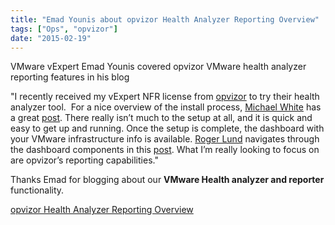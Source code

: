 ```yaml
---
title: "Emad Younis about opvizor Health Analyzer Reporting Overview"
tags: ["Ops", "opvizor"]
date: "2015-02-19"
---
```


VMware vExpert Emad Younis covered opvizor VMware health analyzer reporting features in his blog

"I recently received my vExpert NFR license from [opvizor](https://www.opvizor.com/) to try their health analyzer tool.  For a nice overview of the install process, [Michael White](https://twitter.com/mwVme) has a great [post](http://notesfrommwhite.net/2015/02/14/getting-opvizor-working-and-is-it-interesting-or-what/). There really isn’t much to the setup at all, and it is quick and easy to get up and running. Once the setup is complete, the dashboard with your VMware infrastructure info is available. [Roger Lund](https://twitter.com/rogerlund) navigates through the dashboard components in this [post](http://vbrainstorm.com/opvizor-inside-the-dashboard/). What I’m really looking to focus on are opvizor’s reporting capabilities."

Thanks Emad for blogging about our **VMware Health analyzer and reporter** functionality.

[opvizor Health Analyzer Reporting Overview](http://emadyounis.com/tools/opvizor-health-analyzer-reporting-overview/)
